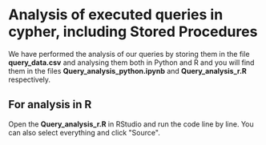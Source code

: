 # Analysis of executed queries in cypher, including Stored Procedures 

We have performed the analysis of our queries by storing them in the file **query_data.csv** and analysing 
them both in Python and R and you will find them in the files **Query_analysis_python.ipynb** and **Query_analysis_r.R** respectively.

## For analysis in R
Open the **Query_analysis_r.R** in RStudio and run the code line by line. You can also select everything and click "Source".
